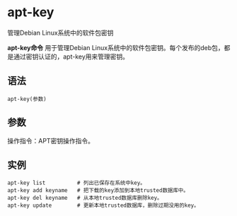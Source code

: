 # apt-key

管理Debian Linux系统中的软件包密钥


**apt-key命令** 用于管理Debian Linux系统中的软件包密钥。每个发布的deb包，都是通过密钥认证的，apt-key用来管理密钥。

##  语法

```
apt-key(参数)
```

##  参数

操作指令：APT密钥操作指令。

##  实例

```
apt-key list          # 列出已保存在系统中key。
apt-key add keyname   # 把下载的key添加到本地trusted数据库中。
apt-key del keyname   # 从本地trusted数据库删除key。
apt-key update        # 更新本地trusted数据库，删除过期没用的key。
```


